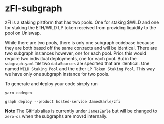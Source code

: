 # zFI-subgraph

zFI is a staking platform that has two pools. One for staking $WILD and one for staking the ETH/WILD LP token received from providing liquidity to the pool on Uniswap.

While there are two pools, there is only one subgraph codebase because they are both based off the same contracts and will be identical. There are two subgraph instances however, one for each pool. Prior, this would require two individual deployments, one for each pool. But in the `subgraph.yaml` file two `dataSources` are specified that are identical. One named `WILD Staking Pool` and the other `LP Token Staking Pool`. This way we have only one subgraph instance for two pools.

To generate and deploy your code simply run

```
yarn codegen

graph deploy --product hosted-service JamesEarle/zfi
```

**Note** The GitHub alias is currently under `JamesEarle` but will be changed to `zero-os` when the subgraphs are moved internally.
